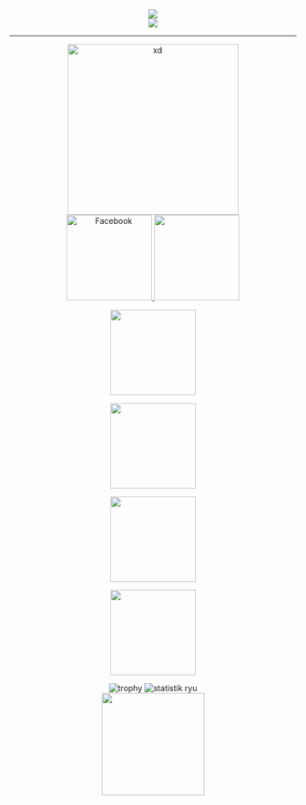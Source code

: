 <div align="center">
<img src="https://img.shields.io/github/followers/ryugenxd?color=crimson&logo=github&style=for-the-badge">
<br>
<img src="https://github-readme-streak-stats.herokuapp.com/?user=ryugenxd&theme=dark">
<hr>
 <img width="300px"  src="https://i.pinimg.com/originals/b4/b1/64/b4b1640525ecadfa1030e6096f3ec842.gif" alt="xd">
<br>
   <a href="https://www.facebook.com/wRyZ.freands.158.watded.daww">
      <img width="150px" src="https://img.shields.io/badge/-Facebook-1877f2?style=for-the-badge&logo=facebook&logoColor=white" alt="Facebook" />
</a>
<img width="150px" src="https://img.shields.io/static/v1?label=BackEnd&message=Dev&color=crimson&style=flat-square">
<p>
<img width="150px" src="https://img.shields.io/static/v1?label=JAVA&message=WEBVIEW&color=crimson&style=flat-square">
</p>
<p>
<img width="150px" src="https://img.shields.io/badge/javascript%20-%23323330.svg?&style=for-the-badge&logo=javascript&logoColor=%23F7DF1E" />
</p>
<p>
<img width="150px" src="https://img.shields.io/badge/PHP-777BB4?style=for-the-badge&logo=php&logoColor=white" />
</p>
<p>
<img width="150px" src="https://img.shields.io/badge/Laravel-FF2D20?style=for-the-badge&logo=laravel&logoColor=white" />
</p>
<img title="trophy" src="https://github-profile-trophy.vercel.app/?username=ryugenxd&theme=monokai">  
<img src="https://github-readme-stats.vercel.app/api?username=ryugenxd&show_icons=true&theme=dark" alt="statistik ryu">
<br>
    <img src="https://github-readme-stats.vercel.app/api/top-langs/?username=ryugenXD&layout=compact&theme=dark" height="180"/>
</div>
